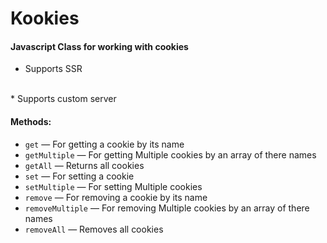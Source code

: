 # Kookies
#### Javascript Class for working with cookies
* Supports SSR
<br/>
* Supports custom server

#### Methods:


- `get` &mdash; For getting a cookie by its name
- `getMultiple` &mdash; For getting Multiple cookies by an array of there names
- `getAll` &mdash; Returns all cookies
- `set` &mdash; For setting a cookie
- `setMultiple` &mdash; For setting Multiple cookies
- `remove` &mdash; For removing a cookie by its name
- `removeMultiple` &mdash; For removing Multiple cookies by an array of there names
- `removeAll` &mdash; Removes all cookies
